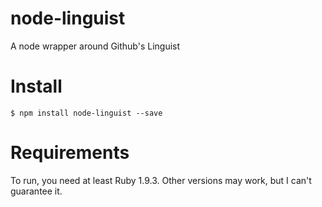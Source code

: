 node-linguist
=============

A node wrapper around Github's Linguist

# Install
```
$ npm install node-linguist --save
```

# Requirements
To run, you need at least Ruby 1.9.3. Other versions may work, but I can't guarantee it.